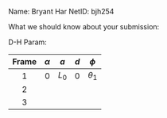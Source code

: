 Name: Bryant Har
NetID: bjh254

What we should know about your submission:

D-H Param:


| Frame | $\alpha$    | $a$    | $d$ | $\phi$ |
| :---:   | :---: | :---: | :---: | :---: |
| 1 |  0  |  $L_0$  | 0 | $\theta_1$ |
| 2 |    |    |  |  |
| 3 |    |    |  |  |
